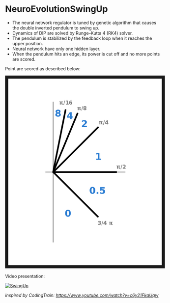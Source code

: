 # NeuroEvolutionSwingUp
* The neural network regulator is tuned by genetic algorithm that causes the double inverted pendulum to swing up.
* Dynamics of DIP are solved by Runge–Kutta 4 (RK4) solver. 
* The pendulum is stabilized by the feedback loop when it reaches the upper position.
* Neural network have only one hidden layer.
* When the pendulum hits an edge, its power is cut off and no more points are scored.

Point are scored as described below:

<img src=/img/angle_points.jpg alt="IMAGE ALT TEXT HERE" width="500" border="10" />

Video presentation:

[![SwingUp](http://img.youtube.com/vi/oSD7uSI1dF4/0.jpg)](http://www.youtube.com/watch?v=oSD7uSI1dF4 "SwingUp")

*inspired by CodingTrain: https://www.youtube.com/watch?v=c6y21FkaUqw*
